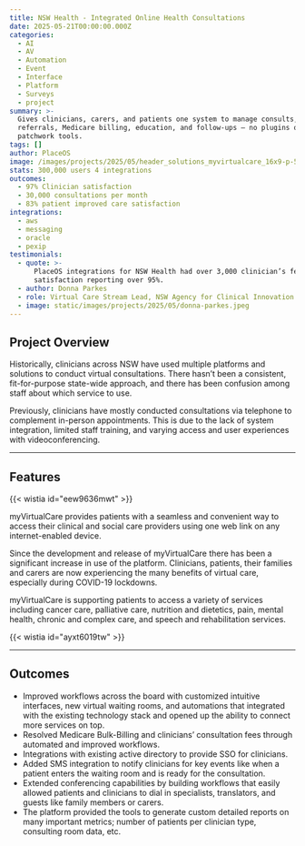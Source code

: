 ```yaml
---
title: NSW Health - Integrated Online Health Consultations
date: 2025-05-21T00:00:00.000Z
categories:
  - AI
  - AV
  - Automation
  - Event
  - Interface
  - Platform
  - Surveys
  - project
summary: >-
  Gives clinicians, carers, and patients one system to manage consults, surveys,
  referrals, Medicare billing, education, and follow-ups — no plugins or
  patchwork tools.
tags: []
author: PlaceOS
image: /images/projects/2025/05/header_solutions_myvirtualcare_16x9-p-500.png
stats: 300,000 users 4 integrations
outcomes:
  - 97% Clinician satisfaction
  - 30,000 consultations per month
  - 83% patient improved care satisfaction
integrations:
  - aws
  - messaging
  - oracle
  - pexip
testimonials:
  - quote: >-
      PlaceOS integrations for NSW Health had over 3,000 clinician’s feedback
      satisfaction reporting over 95%.
  - author: Donna Parkes
  - role: Virtual Care Stream Lead, NSW Agency for Clinical Innovation
  - image: static/images/projects/2025/05/donna-parkes.jpeg
---
```

## Project Overview

Historically, clinicians across NSW have used multiple platforms and solutions to conduct virtual consultations. There hasn’t been a consistent, fit-for-purpose state-wide approach, and there has been confusion among staff about which service to use.

Previously, clinicians have mostly conducted consultations via telephone to complement in-person appointments. This is due to the lack of system integration, limited staff training, and varying access and user experiences with videoconferencing.

--------

## Features

{{< wistia id="eew9636mwt" >}}

myVirtualCare provides patients with a seamless and convenient way to access their clinical and social care providers using one web link on any internet-enabled device.

Since the development and release of myVirtualCare there has been a significant increase in use of the platform. Clinicians, patients, their families and carers are now experiencing the many benefits of virtual care, especially during COVID-19 lockdowns.

myVirtualCare is supporting patients to access a variety of services including cancer care, palliative care, nutrition and dietetics, pain, mental health, chronic and complex care, and speech and rehabilitation services.

‍{{< wistia id="ayxt6019tw" >}}

--------

## Outcomes

*   Improved workflows across the board with customized intuitive interfaces, new virtual waiting rooms, and automations that integrated with the existing technology stack and opened up the ability to connect more services on top.
*   Resolved Medicare Bulk-Billing and clinicians’ consultation fees through automated and improved workflows.
*   Integrations with existing active directory to provide SSO for clinicians.
*   Added SMS integration to notify clinicians for key events like when a patient enters the waiting room and is ready for the consultation.
*   Extended conferencing capabilities by building workflows that easily allowed patients and clinicians to dial in specialists, translators, and guests like family members or carers.
*   The platform provided the tools to generate custom detailed reports on many important metrics; number of patients per clinician type, consulting room data, etc.
